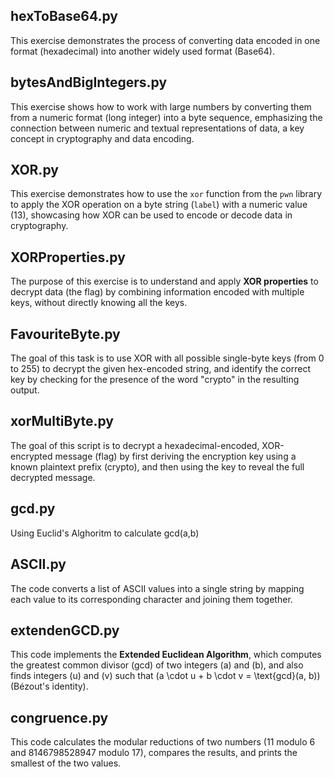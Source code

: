 ## hexToBase64.py
This exercise demonstrates the process of converting data encoded in one format (hexadecimal) into another widely used format (Base64).

## bytesAndBigIntegers.py
This exercise shows how to work with large numbers by converting them from a numeric format (long integer) into a byte sequence, emphasizing the connection between numeric and textual representations of data, a key concept in cryptography and data encoding.

## XOR.py
This exercise demonstrates how to use the `xor` function from the `pwn` library to apply the XOR operation on a byte string (`label`) with a numeric value (13), showcasing how XOR can be used to encode or decode data in cryptography.

## XORProperties.py
The purpose of this exercise is to understand and apply **XOR properties** to decrypt data (the flag) by combining information encoded with multiple keys, without directly knowing all the keys.

## FavouriteByte.py
The goal of this task is to use XOR with all possible single-byte keys (from 0 to 255) to decrypt the given hex-encoded string, and identify the correct key by checking for the presence of the word "crypto" in the resulting output.

## xorMultiByte.py
The goal of this script is to decrypt a hexadecimal-encoded, XOR-encrypted message (flag) by first deriving the encryption key using a known plaintext prefix (crypto), and then using the key to reveal the full decrypted message.

## gcd.py
Using Euclid's Alghoritm to calculate gcd(a,b)

## ASCII.py
The code converts a list of ASCII values into a single string by mapping each value to its corresponding character and joining them together.

## extendenGCD.py
This code implements the **Extended Euclidean Algorithm**, which computes the greatest common divisor (gcd) of two integers \(a\) and \(b\), and also finds integers \(u\) and \(v\) such that \(a \cdot u + b \cdot v = \text{gcd}(a, b)\) (Bézout's identity).

## congruence.py
This code calculates the modular reductions of two numbers (11 modulo 6 and 8146798528947 modulo 17), compares the results, and prints the smallest of the two values.